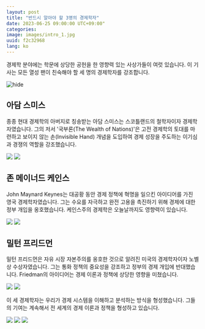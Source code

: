 ```yaml
---
layout: post
title: "반드시 알아야 할 3명의 경제학자"
date: 2023-06-25 09:00:00 UTC+09:00"
categories: 
image: images/intro_1.jpg
uuid: f2c32968
lang: ko
---
```


경제학 분야에는 학문에 상당한 공헌을 한 영향력 있는 사상가들이 여럿 있습니다. 이 기사는 모든 열성 팬이 친숙해야 할 세 명의 경제학자를 강조합니다.

![hide](images/intro_1.jpg)


## 아담 스미스
종종 현대 경제학의 아버지로 칭송받는 아담 스미스는 스코틀랜드의 철학자이자 경제학자였습니다. 그의 저서 '국부론(The Wealth of Nations)'은 고전 경제학의 토대를 마련하고 보이지 않는 손(Invisible Hand) 개념을 도입하여 경제 성장을 주도하는 이기심과 경쟁의 역할을 강조했습니다.

![](images/main1_2.jpg)
![](images/main1_4.jpg)


## 존 메이너드 케인스
John Maynard Keynes는 대공황 동안 경제 정책에 혁명을 일으킨 아이디어를 가진 영국 경제학자였습니다. 그는 수요를 자극하고 완전 고용을 촉진하기 위해 경제에 대한 정부 개입을 옹호했습니다. 케인스주의 경제학은 오늘날까지도 영향력이 있습니다.

![](images/main2_2.jpg)
![](images/main2_4.jpg)


## 밀턴 프리드먼
밀턴 프리드먼은 자유 시장 자본주의를 옹호한 것으로 알려진 미국의 경제학자이자 노벨상 수상자였습니다. 그는 통화 정책의 중요성을 강조하고 정부의 경제 개입에 반대했습니다. Friedman의 아이디어는 경제 이론과 정책에 상당한 영향을 미쳤습니다.

![](images/main3_2.jpg)
![](images/main3_3.jpg)




이 세 경제학자는 우리가 경제 시스템을 이해하고 분석하는 방식을 형성했습니다. 그들의 기여는 계속해서 전 세계의 경제 이론과 정책을 형성하고 있습니다.

![](images/intro_2.jpg)
![](images/intro_4.jpg)
![](images/intro_5.jpg)
